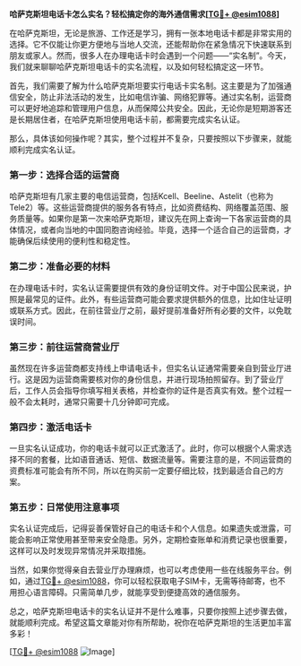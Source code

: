 **哈萨克斯坦电话卡怎么实名？轻松搞定你的海外通信需求[[TG💪+ @esim1088](https://t.me/s/esim1088)]**

在哈萨克斯坦，无论是旅游、工作还是学习，拥有一张本地电话卡都是非常实用的选择。它不仅能让你更方便地与当地人交流，还能帮助你在紧急情况下快速联系到朋友或家人。然而，很多人在办理电话卡时会遇到一个问题——“实名制”。今天，我们就来聊聊哈萨克斯坦电话卡的实名流程，以及如何轻松搞定这一环节。

首先，我们需要了解为什么哈萨克斯坦要实行电话卡实名制。这主要是为了加强通信安全，防止非法活动的发生，比如电信诈骗、网络犯罪等。通过实名制，运营商可以更好地追踪和管理用户信息，从而保障公共安全。因此，无论你是短期游客还是长期居住者，在哈萨克斯坦使用电话卡前，都需要完成实名认证。

那么，具体该如何操作呢？其实，整个过程并不复杂，只要按照以下步骤来，就能顺利完成实名认证。

### 第一步：选择合适的运营商

哈萨克斯坦有几家主要的电信运营商，包括Kcell、Beeline、Astelit（也称为Tele2）等。这些运营商提供的服务各有特点，比如资费结构、网络覆盖范围、服务质量等。如果你是第一次来哈萨克斯坦，建议先在网上查询一下各家运营商的具体情况，或者向当地的中国同胞咨询经验。毕竟，选择一个适合自己的运营商，才能确保后续使用的便利性和稳定性。

### 第二步：准备必要的材料

在办理电话卡时，实名认证需要提供有效的身份证明文件。对于中国公民来说，护照是最常见的证件。此外，有些运营商可能会要求提供额外的信息，比如住址证明或联系方式。因此，在前往营业厅之前，最好提前准备好所有必要的文件，以免耽误时间。

### 第三步：前往运营商营业厅

虽然现在许多运营商都支持线上申请电话卡，但实名认证通常需要亲自到营业厅进行。这是因为运营商需要核对你的身份信息，并进行现场拍照留存。到了营业厅后，工作人员会指导你填写相关表格，并检查你的证件是否真实有效。整个过程一般不会太耗时，通常只需要十几分钟即可完成。

### 第四步：激活电话卡

一旦实名认证成功，你的电话卡就可以正式激活了。此时，你可以根据个人需求选择不同的套餐，比如语音通话、短信、数据流量等。需要注意的是，不同运营商的资费标准可能会有所不同，所以在购买前一定要仔细比较，找到最适合自己的方案。

### 第五步：日常使用注意事项

实名认证完成后，记得妥善保管好自己的电话卡和个人信息。如果遗失或泄露，可能会影响正常使用甚至带来安全隐患。另外，定期检查账单和消费记录也很重要，这样可以及时发现异常情况并采取措施。

当然，如果你觉得亲自去营业厅办理麻烦，也可以考虑使用一些在线服务平台。例如，通过[TG💪+ @esim1088](https://t.me/s/esim1088)，你可以轻松获取电子SIM卡，无需等待邮寄，也不用担心语言障碍。只需简单几步，就能享受到便捷高效的通信服务。

总之，哈萨克斯坦电话卡的实名认证并不是什么难事，只要你按照上述步骤去做，就能顺利完成。希望这篇文章能对你有所帮助，祝你在哈萨克斯坦的生活更加丰富多彩！

[[TG💪+ @esim1088](https://t.me/s/esim1088) ![Image](https://i.postimg.cc/4NQfJmqS/Snipaste-2025-05-13-00-14-12.png)]